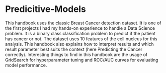 # Predicitive-Models
This handbook uses the classic Breast Cancer detection dataset. It is one of the first projects I had my hands-on experience to handle a Data Science problem. It is a binary class classification problem to predict if the patient has cancer or not. The dataset uses 10 features of the cell nucleus for this analysis.  This handbook also explains how to interpret results and which result parameter best suits the context (here Predicting the Cancer correctly). Interesting things to find in this handbook are the usage of GridSearch for hyperparameter tuning and ROC/AUC curves for evaluating model performance.
